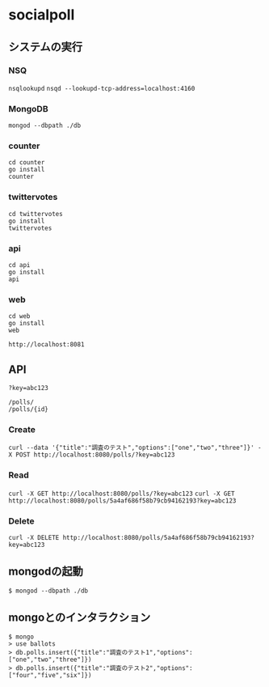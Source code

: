 # socialpoll

## システムの実行

### NSQ

`nsqlookupd`
`nsqd --lookupd-tcp-address=localhost:4160`

### MongoDB

`mongod --dbpath ./db`

### counter

```
cd counter
go install
counter
```

### twittervotes

```
cd twittervotes
go install
twittervotes
```

### api

```
cd api
go install
api
```

### web

```
cd web
go install
web
```

`http://localhost:8081`

## API

`?key=abc123`

```
/polls/
/polls/{id}
```

### Create

`curl --data '{"title":"調査のテスト","options":["one","two","three"]}' -X POST http://localhost:8080/polls/?key=abc123`

### Read


`curl -X GET http://localhost:8080/polls/?key=abc123`
`curl -X GET http://localhost:8080/polls/5a4af686f58b79cb94162193?key=abc123`

### Delete

`curl -X DELETE http://localhost:8080/polls/5a4af686f58b79cb94162193?key=abc123`

## mongodの起動

```console
$ mongod --dbpath ./db
```

## mongoとのインタラクション

```console
$ mongo
> use ballots
> db.polls.insert({"title":"調査のテスト1","options":["one","two","three"]})
> db.polls.insert({"title":"調査のテスト2","options":["four","five","six"]})
```
